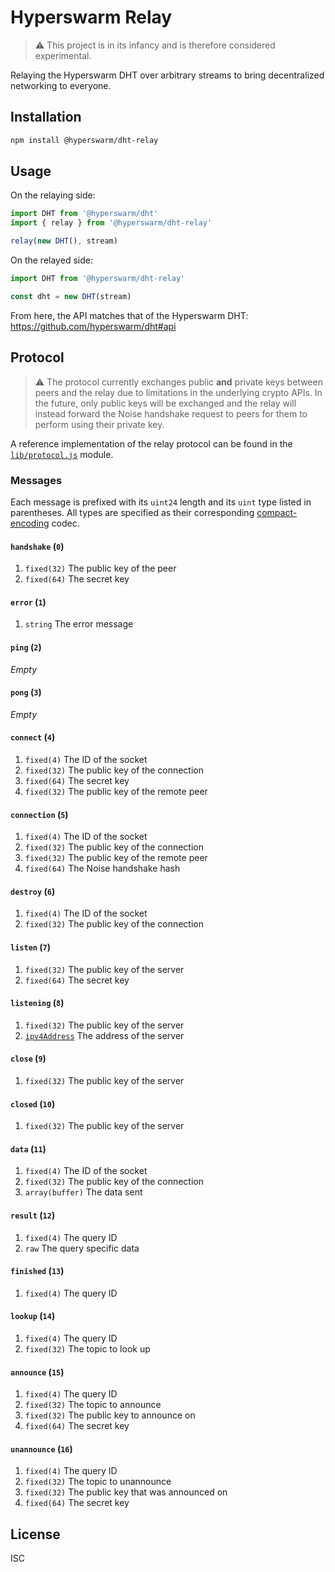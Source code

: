 # Hyperswarm Relay

> :warning: This project is in its infancy and is therefore considered experimental.

Relaying the Hyperswarm DHT over arbitrary streams to bring decentralized networking to everyone.

## Installation

```sh
npm install @hyperswarm/dht-relay
```

## Usage

On the relaying side:

```js
import DHT from '@hyperswarm/dht'
import { relay } from '@hyperswarm/dht-relay'

relay(new DHT(), stream)
```

On the relayed side:

```js
import DHT from '@hyperswarm/dht-relay'

const dht = new DHT(stream)
```

From here, the API matches that of the Hyperswarm DHT: <https://github.com/hyperswarm/dht#api>

## Protocol

> :warning: The protocol currently exchanges public **and** private keys between peers and the relay due to limitations in the underlying crypto APIs. In the future, only public keys will be exchanged and the relay will instead forward the Noise handshake request to peers for them to perform using their private key.

A reference implementation of the relay protocol can be found in the [`lib/protocol.js`](lib/protocol.js) module.

### Messages

Each message is prefixed with its `uint24` length and its `uint` type listed in parentheses. All types are specified as their corresponding [compact-encoding](https://github.com/compact-encoding) codec.

#### `handshake` (`0`)

1.  `fixed(32)` The public key of the peer
2.  `fixed(64)` The secret key

#### `error` (`1`)

1.  `string` The error message

#### `ping` (`2`)

_Empty_

#### `pong` (`3`)

_Empty_

#### `connect` (`4`)

1.  `fixed(4)` The ID of the socket
2.  `fixed(32)` The public key of the connection
3.  `fixed(64)` The secret key
4.  `fixed(32)` The public key of the remote peer

#### `connection` (`5`)

1.  `fixed(4)` The ID of the socket
2.  `fixed(32)` The public key of the connection
3.  `fixed(32)` The public key of the remote peer
4.  `fixed(64)` The Noise handshake hash

#### `destroy` (`6`)

1.  `fixed(4)` The ID of the socket
2.  `fixed(32)` The public key of the connection

#### `listen` (`7`)

1.  `fixed(32)` The public key of the server
2.  `fixed(64)` The secret key

#### `listening` (`8`)

1.  `fixed(32)` The public key of the server
2.  [`ipv4Address`][ipv4Address] The address of the server

#### `close` (`9`)

1.  `fixed(32)` The public key of the server

#### `closed` (`10`)

1.  `fixed(32)` The public key of the server

#### `data` (`11`)

1.  `fixed(4)` The ID of the socket
2.  `fixed(32)` The public key of the connection
3.  `array(buffer)` The data sent

#### `result` (`12`)

1.  `fixed(4)` The query ID
2.  `raw` The query specific data

#### `finished` (`13`)

1.  `fixed(4)` The query ID

#### `lookup` (`14`)

1.  `fixed(4)` The query ID
2.  `fixed(32)` The topic to look up

#### `announce` (`15`)

1.  `fixed(4)` The query ID
2.  `fixed(32)` The topic to announce
3.  `fixed(32)` The public key to announce on
4.  `fixed(64)` The secret key

#### `unannounce` (`16`)

1.  `fixed(4)` The query ID
2.  `fixed(32)` The topic to unannounce
3.  `fixed(32)` The public key that was announced on
4.  `fixed(64)` The secret key

## License

ISC

[ipv4Address]: https://github.com/compact-encoding/compact-encoding-net#ipv4address
